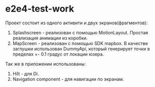 # e2e4-test-work

Проект состоит из одного активити и двух экранов(фрагментов):
  1) Splashscreen - реализован с помощью MotionLayout. Простая реализация анимации из коробки.
  2) MapScreen - реализован с помощью SDK mapbox. В качестве заглушки использован DummyApi, который генерирует точки в пределах +- 0.1 градус от локации юзера.

Так же в приложении использованы:
  1) Hilt - для Di.
  2) Navigation component - для навигации по экранам.

